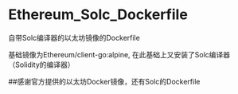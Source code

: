 # Ethereum_Solc_Dockerfile
自带Solc编译器的以太坊镜像的Dockerfile

基础镜像为Ethereum/client-go:alpine, 在此基础上又安装了Solc编译器（Solidity的编译器）

##感谢官方提供的以太坊Docker镜像，还有Solc的Dockerfile
